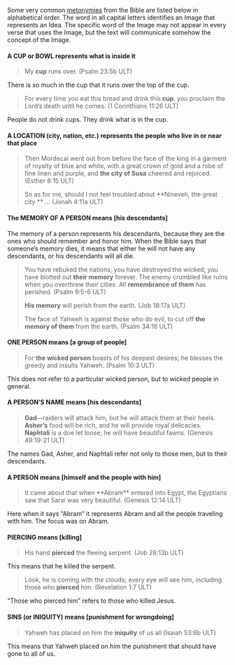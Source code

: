 Some very common [metonymies](../figs-metonymy/01.md) from the Bible are listed below in alphabetical order. The word in all capital letters identifies an Image that represents an Idea. The specific word of the Image may not appear in every verse that uses the Image, but the text will communicate somehow the concept of the Image.

#### A CUP or BOWL represents what is inside it

> My **cup** runs over. (Psalm 23:5b ULT)

There is so much in the cup that it runs over the top of the cup.

> For every time you eat this bread and drink this **cup**, you proclaim the Lord’s death until he comes. (1 Corinthians 11:26 ULT)

People do not drink cups. They drink what is in the cup.

#### A LOCATION (city, nation, etc.) represents the people who live in or near that place

> Then Mordecai went out from before the face of the king in a garment of royalty of blue and white, with a great crown of gold and a robe of fine linen and purple, and **the city of Susa** cheered and rejoiced. (Esther 8:15 ULT)
>
> So as for me, should I not feel troubled about \*\*Nineveh, the great city \*\* … (Jonah 4:11a ULT)

#### The MEMORY OF A PERSON means \[his descendants\]

The memory of a person represents his descendants, because they are the ones who should remember and honor him. When the Bible says that someone’s memory dies, it means that either he will not have any descendants, or his descendants will all die.

> You have rebuked the nations;
> you have destroyed the wicked;
> you have blotted out **their memory** forever.
> The enemy crumbled like ruins
> when you overthrew their cities.
> All **remembrance of them** has perished. (Psalm 9:5-6 ULT)
>
> **His memory** will perish from the earth. (Job 18:17a ULT)
>
> The face of Yahweh is against those who do evil, to cut off **the memory of them** from the earth. (Psalm 34:16 ULT)

#### ONE PERSON means \[a group of people\]

> For **the wicked person** boasts of his deepest desires;
> he blesses the greedy and insults Yahweh. (Psalm 10:3 ULT)

This does not refer to a particular wicked person, but to wicked people in general.

#### A PERSON’S NAME means \[his descendants\]

> **Gad**—raiders will attack him, but he will attack them at their heels.
> **Asher’s** food will be rich, and he will provide royal delicacies.
> **Naphtali** is a doe let loose; he will have beautiful fawns. (Genesis 49:19-21 ULT)

The names Gad, Asher, and Naphtali refer not only to those men, but to their descendants.

#### A PERSON means \[himself and the people with him\]

> It came about that when \*\*Abram\*\* entered into Egypt, the Egyptians saw that Sarai was very beautiful. (Genesis 12:14 ULT)

Here when it says “Abram” it represents Abram and all the people traveling with him. The focus was on Abram.

#### PIERCING means \[killing\]

> His hand **pierced** the fleeing serpent. (Job 26:13b ULT)

This means that he killed the serpent.

> Look, he is coming with the clouds; every eye will see him, including those who **pierced** him. (Revelation 1:7 ULT)

“Those who pierced him” refers to those who killed Jesus.

#### SINS (or INIQUITY) means \[punishment for wrongdoing\]

> Yahweh has placed on him the **iniquity** of us all (Isaiah 53:6b ULT)

This means that Yahweh placed on him the punishment that should have gone to all of us.
